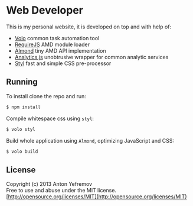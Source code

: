 # Web Developer

This is my personal website, it is developed on top and with help of:

  - [Volo](http://volojs.org/) common task automation tool
  - [RequireJS](http://requirejs.org/) AMD module loader
  - [Almond](https://github.com/jrburke/almond) tiny AMD API implementation
  - [Analytics.js](https://segment.io/libraries/analytics.js/) unobtrusive wrapper for common analytic services
  - [Styl](https://github.com/visionmedia/styl) fast and simple CSS pre-processor

## Running

To install clone the repo and run:

```sh
$ npm install
```

Compile whitespace css using `styl`:

```sh
$ volo styl
```

Build whole application using `Almond`, optimizing JavaScript and CSS:

```sh
$ volo build
```

## License

Copyright (c) 2013 Anton Yefremov  
Free to use and abuse under the MIT license.  
[http://opensource.org/licenses/MIT](http://opensource.org/licenses/MIT)
